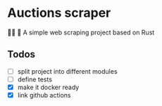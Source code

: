 # Auctions scraper
:male_detective: :crab: A simple web scraping project based on Rust

## Todos
- [ ] split project into different modules
- [ ] define tests
- [x] make it docker ready
- [x] link github actions
